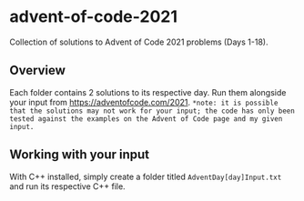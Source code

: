 # advent-of-code-2021
Collection of solutions to Advent of Code 2021 problems (Days 1-18).

## Overview
Each folder contains 2 solutions to its respective day. Run them alongside your input from https://adventofcode.com/2021.
`*note: it is possible that the solutions may not work for your input; the code has only been tested against the examples on the Advent of Code page and my given input.`

## Working with your input
With C++ installed, simply create a folder titled `AdventDay[day]Input.txt` and run its respective C++ file.
